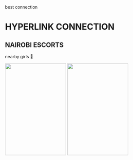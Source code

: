 best connection 
<html>
  <head>
    <title>hyerlink connection</title>
    <body>
      <h1>HYPERLINK CONNECTION</h1>
      <h2>NAIROBI ESCORTS</h2>
      <P>nearby girls 👭 </P>
      <img src= "https://xvideos.com/c/black/woman/i/biking.png" width ="200" height="300">
      <img src="https://mimo.app/i/emmy.png" width="200" height="300"
    </body>
      
  </head>
</html>
